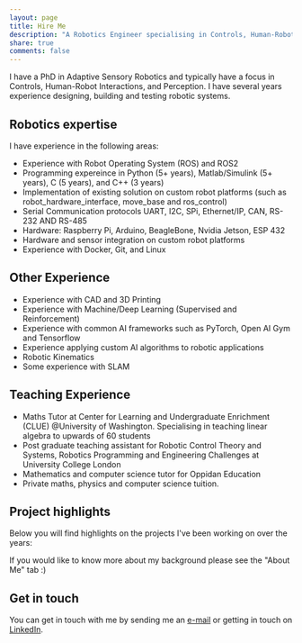 ```yaml
---
layout: page
title: Hire Me
description: "A Robotics Engineer specialising in Controls, Human-Robot Interactions, and Perception"
share: true
comments: false
---
```



I have a PhD in Adaptive Sensory Robotics and typically have a focus in Controls, Human-Robot Interactions, and Perception. I have several years experience designing, building and testing robotic systems. 

## Robotics expertise

I have experience in the following areas:

* Experience with Robot Operating System (ROS) and ROS2
* Programming expereince in Python (5+ years), Matlab/Simulink (5+ years), C (5 years), and C++ (3 years) 
* Implementation of existing solution on custom robot platforms (such as robot_hardware_interface, move_base and ros_control)
* Serial Communication protocols UART, I2C, SPi, Ethernet/IP, CAN, RS-232 AND RS-485
* Hardware: Raspberry Pi, Arduino, BeagleBone, Nvidia Jetson, ESP 432
* Hardware and sensor integration on custom robot platforms
* Experience with Docker, Git, and Linux

## Other Experience
* Experience with CAD and 3D Printing
* Experience with Machine/Deep Learning (Supervised and Reinforcement)
* Experience with common AI frameworks such as PyTorch, Open AI Gym and Tensorflow
* Experience applying custom AI algorithms to robotic applications 
* Robotic Kinematics
* Some experience with SLAM

## Teaching Experience
* Maths Tutor at Center for Learning and Undergraduate Enrichment (CLUE) @University of Washington. Specialising in teaching linear algebra to upwards of 60 students
* Post graduate teaching assistant for Robotic Control Theory and Systems, Robotics Programming and Engineering Challenges at University College London
* Mathematics and computer science tutor for Oppidan Education
* Private maths, physics and computer science tuition.
 
## Project highlights

Below you will find highlights on the projects I've been working on over the years:


If you would like to know more about my background please see the "About Me" tab :) 
## Get in touch

You can get in touch with me by sending me an [e-mail](mailto:...) or getting in touch on [LinkedIn](https://www.linkedin.com/in/rmagbagbeola/).
